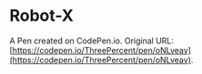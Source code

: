 # Robot-X

A Pen created on CodePen.io. Original URL: [https://codepen.io/ThreePercent/pen/oNLveav](https://codepen.io/ThreePercent/pen/oNLveav).


